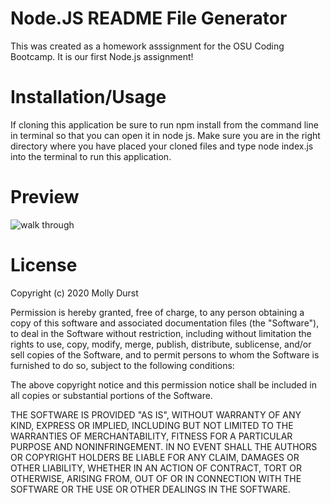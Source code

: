 # Node.JS README File Generator

This was created as a homework asssignment for the OSU Coding Bootcamp. It is our first Node.js assignment! 

# Installation/Usage

If cloning this application be sure to run npm install from the command line in terminal so that you can open it in node js. Make sure you are in the right directory where you have placed your cloned files and type node index.js into the terminal to run this application.

# Preview

![walk through](https://raw.githubusercontent.com/mdurst365/nodeJS_README_Generator/main/readme_gen_animation.gif)

# License

Copyright (c) 2020 Molly Durst

Permission is hereby granted, free of charge, to any person obtaining a copy of this software and associated documentation files (the "Software"), to deal in the Software without restriction, including without limitation the rights to use, copy, modify, merge, publish, distribute, sublicense, and/or sell copies of the Software, and to permit persons to whom the Software is furnished to do so, subject to the following conditions:

The above copyright notice and this permission notice shall be included in all copies or substantial portions of the Software.

THE SOFTWARE IS PROVIDED "AS IS", WITHOUT WARRANTY OF ANY KIND, EXPRESS OR IMPLIED, INCLUDING BUT NOT LIMITED TO THE WARRANTIES OF MERCHANTABILITY, FITNESS FOR A PARTICULAR PURPOSE AND NONINFRINGEMENT. IN NO EVENT SHALL THE AUTHORS OR COPYRIGHT HOLDERS BE LIABLE FOR ANY CLAIM, DAMAGES OR OTHER LIABILITY, WHETHER IN AN ACTION OF CONTRACT, TORT OR OTHERWISE, ARISING FROM, OUT OF OR IN CONNECTION WITH THE SOFTWARE OR THE USE OR OTHER DEALINGS IN THE SOFTWARE.

